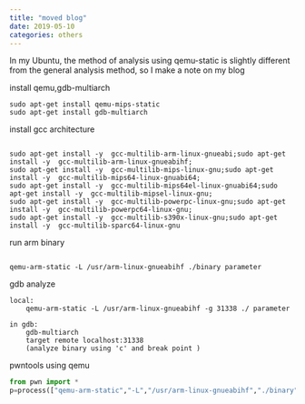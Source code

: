 ```yaml
---
title: "moved blog"
date: 2019-05-10 
categories: others
---
```


In my Ubuntu, the method of analysis using qemu-static is slightly different from the 
general analysis method, so I make a note on my blog


install qemu,gdb-multiarch

```
sudo apt-get install qemu-mips-static
sudo apt-get install gdb-multiarch

```

install gcc architecture

```

sudo apt-get install -y  gcc-multilib-arm-linux-gnueabi;sudo apt-get install -y  gcc-multilib-arm-linux-gnueabihf;
sudo apt-get install -y  gcc-multilib-mips-linux-gnu;sudo apt-get install -y  gcc-multilib-mips64-linux-gnuabi64;
sudo apt-get install -y  gcc-multilib-mips64el-linux-gnuabi64;sudo apt-get install -y  gcc-multilib-mipsel-linux-gnu;
sudo apt-get install -y  gcc-multilib-powerpc-linux-gnu;sudo apt-get install -y  gcc-multilib-powerpc64-linux-gnu;
sudo apt-get install -y  gcc-multilib-s390x-linux-gnu;sudo apt-get install -y  gcc-multilib-sparc64-linux-gnu

```

run arm binary

```

qemu-arm-static -L /usr/arm-linux-gnueabihf ./binary parameter

```

gdb analyze

```
local:
    qemu-arm-static -L /usr/arm-linux-gnueabihf -g 31338 ./ parameter

in gdb:
    gdb-multiarch
    target remote localhost:31338
    (analyze binary using 'c' and break point ) 
```

pwntools using qemu

```python
from pwn import *
p=process(["qemu-arm-static","-L","/usr/arm-linux-gnueabihf","./binary","parameter"])
```
